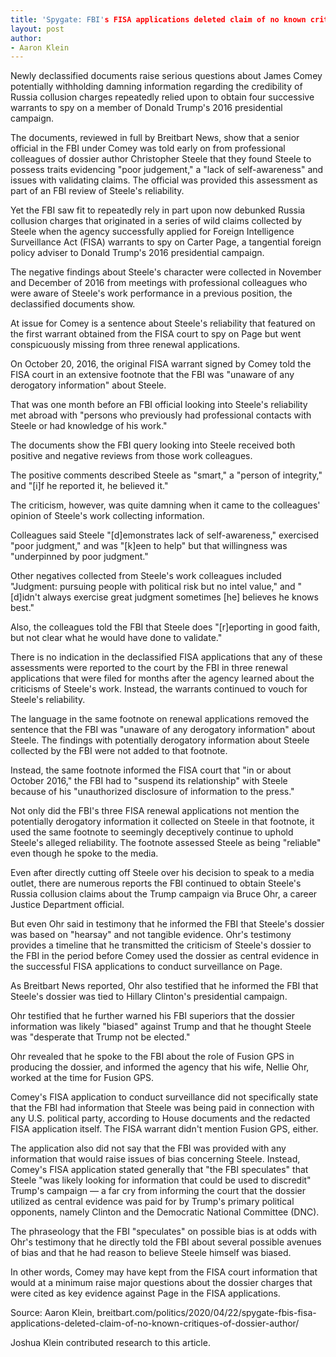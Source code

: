 ```yaml
---
title: 'Spygate: FBI's FISA applications deleted claim of no known critiques of Dossier author'
layout: post
author:
- Aaron Klein
---
```


Newly declassified documents raise serious questions about James Comey potentially withholding damning information regarding the credibility of Russia collusion charges repeatedly relied upon to obtain four successive warrants to spy on a member of Donald Trump's 2016 presidential campaign.

The documents, reviewed in full by Breitbart News, show that a senior official in the FBI under Comey was told early on from professional colleagues of dossier author Christopher Steele that they found Steele to possess traits evidencing "poor judgement," a "lack of self-awareness" and issues with validating claims. The official was provided this assessment as part of an FBI review of Steele's reliability.

Yet the FBI saw fit to repeatedly rely in part upon now debunked Russia collusion charges that originated in a series of wild claims collected by Steele when the agency successfully applied for Foreign Intelligence Surveillance Act (FISA) warrants to spy on Carter Page, a tangential foreign policy adviser to Donald Trump's 2016 presidential campaign.

The negative findings about Steele's character were collected in November and December of 2016 from meetings with professional colleagues who were aware of Steele's work performance in a previous position, the declassified documents show.

At issue for Comey is a sentence about Steele's reliability that featured on the first warrant obtained from the FISA court to spy on Page but went conspicuously missing from three renewal applications.

On October 20, 2016, the original FISA warrant signed by Comey told the FISA court in an extensive footnote that the FBI was "unaware of any derogatory information" about Steele.

That was one month before an FBI official looking into Steele's reliability met abroad with "persons who previously had professional contacts with Steele or had knowledge of his work."

The documents show the FBI query looking into Steele received both positive and negative reviews from those work colleagues.

The positive comments described Steele as "smart," a "person of integrity," and "[i]f he reported it, he believed it."

The criticism, however, was quite damning when it came to the colleagues' opinion of Steele's work collecting information.

Colleagues said Steele "[d]emonstrates lack of self-awareness," exercised "poor judgment," and was "[k]een to help" but that willingness was "underpinned by poor judgment."

Other negatives collected from Steele's work colleagues included "Judgment: pursuing people with political risk but no intel value," and "[d]idn't always exercise great judgment sometimes [he] believes he knows best."

Also, the colleagues told the FBI that Steele does "[r]eporting in good faith, but not clear what he would have done to validate."

There is no indication in the declassified FISA applications that any of these assessments were reported to the court by the FBI in three renewal applications that were filed for months after the agency learned about the criticisms of Steele's work. Instead, the warrants continued to vouch for Steele's reliability.

The language in the same footnote on renewal applications removed the sentence that the FBI was "unaware of any derogatory information" about Steele. The findings with potentially derogatory information about Steele collected by the FBI were not added to that footnote.

Instead, the same footnote informed the FISA court that "in or about October 2016," the FBI had to "suspend its relationship" with Steele because of his "unauthorized disclosure of information to the press."

Not only did the FBI's three FISA renewal applications not mention the potentially derogatory information it collected on Steele in that footnote, it used the same footnote to seemingly deceptively continue to uphold Steele's alleged reliability. The footnote assessed Steele as being "reliable" even though he spoke to the media.

Even after directly cutting off Steele over his decision to speak to a media outlet, there are numerous reports the FBI continued to obtain Steele's Russia collusion claims about the Trump campaign via Bruce Ohr, a career Justice Department official.

But even Ohr said in testimony that he informed the FBI that Steele's dossier was based on "hearsay" and not tangible evidence. Ohr's testimony provides a timeline that he transmitted the criticism of Steele's dossier to the FBI in the period before Comey used the dossier as central evidence in the successful FISA applications to conduct surveillance on Page.

As Breitbart News reported, Ohr also testified that he informed the FBI that Steele's dossier was tied to Hillary Clinton's presidential campaign.

Ohr testified that he further warned his FBI superiors that the dossier information was likely "biased" against Trump and that he thought Steele was "desperate that Trump not be elected."

Ohr revealed that he spoke to the FBI about the role of Fusion GPS in producing the dossier, and informed the agency that his wife, Nellie Ohr, worked at the time for Fusion GPS.

Comey's FISA application to conduct surveillance did not specifically state that the FBI had information that Steele was being paid in connection with any U.S. political party, according to House documents and the redacted FISA application itself. The FISA warrant didn't mention Fusion GPS, either.

The application also did not say that the FBI was provided with any information that would raise issues of bias concerning Steele. Instead, Comey's FISA application stated generally that "the FBI speculates" that Steele "was likely looking for information that could be used to discredit" Trump's campaign — a far cry from informing the court that the dossier utilized as central evidence was paid for by Trump's primary political opponents, namely Clinton and the Democratic National Committee (DNC).

The phraseology that the FBI "speculates" on possible bias is at odds with Ohr's testimony that he directly told the FBI about several possible avenues of bias and that he had reason to believe Steele himself was biased.

In other words, Comey may have kept from the FISA court information that would at a minimum raise major questions about the dossier charges that were cited as key evidence against Page in the FISA applications.

Source: Aaron Klein, breitbart.com/politics/2020/04/22/spygate-fbis-fisa-applications-deleted-claim-of-no-known-critiques-of-dossier-author/

Joshua Klein contributed research to this article.
